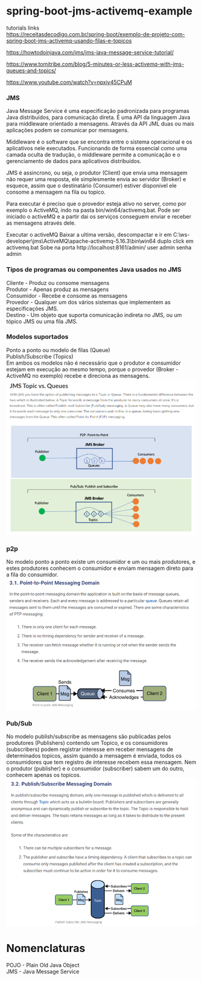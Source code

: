 # spring-boot-jms-activemq-example
tutorials links  
https://receitasdecodigo.com.br/spring-boot/exemplo-de-projeto-com-spring-boot-jms-activemq-usando-filas-e-topicos

https://howtodoinjava.com/jms/jms-java-message-service-tutorial/

https://www.tomitribe.com/blog/5-minutes-or-less-activemq-with-jms-queues-and-topics/

https://www.youtube.com/watch?v=npxiy45CPuM   

### JMS   
Java Message Service é uma especificação padronizada para programas Java distribuídos, para comunicação direta.
É uma API da linguagem Java para middleware orientado a mensagens. Através da API JML duas ou mais aplicações podem se comunicar por mensagens.

Middleware é o software que se encontra entre o sistema operacional e os aplicativos nele executados. Funcionando de forma essencial como uma camada oculta de tradução, o middleware permite a comunicação e o gerenciamento de dados para aplicativos distribuídos.  

JMS é assincrono, ou seja, o produtor (Client) que envia uma mensagem não requer uma resposta, ele simplesmente envia ao servidor (Broker) e esquece, assim que o destinatário (Consumer) estiver disponível ele consome a mensagem na fila ou topico.

Para executar é preciso que o provedor esteja ativo no server, como por exemplo o ActiveMQ, indo na pasta bin/win64/activemq.bat. Pode ser iniciado o activeMQ e a partir dai os serviços conseguem enviar e receber as mensagens através dele.

Executar o activeMQ
Baixar a ultima versão, descompactar e ir em C:\ws-developer\jms\ActiveMQ\apache-activemq-5.16.3\bin\win64 duplo click em activemq.bat
Sobe na porta http://localhost:8161/admin/ user admin senha admin

### Tipos de programas ou componentes Java usados no JMS  
Cliente - Produz ou consome mensagens  
Produtor - Apenas produz as mensagens  
Consumidor -  Recebe e consome as mensagens  
Provedor - Qualquer um dos vários sistemas que implementem as especificações JMS.  
Destino - Um objeto que suporta comunicação indireta no JMS, ou um tópico JMS ou uma fila JMS.  

### Modelos suportados
Ponto a ponto ou modelo de filas (Queue)  
Publish/Subscribe (Topics)  
Em ambos os modelos não é necessário que o produtor e consumidor estejam em execução ao mesmo tempo, porque o provedor (Broker - ActiveMQ no exemplo) recebe e direciona as mensagens.  
![](images/JmsTopicsVSQueue.png)

### p2p
No modelo ponto a ponto existe um consumidor e um ou mais produtores, e estes produtores conhecem o consumidor e enviam mensagem direto para a fila do consumidor.  
![](images/p2pExample.png)  

### Pub/Sub  
No modelo publish/subscribe as mensagens são publicadas pelos produtores (Publishers) contendo um Topico, e os consumidores (subscribers) podem registrar interesse em receber mensagens de determinados topicos, assim quando a mensagem é enviada, todos os consumidores que tem registro de interesse recebem essa mensagem. Nem o produtor (publisher) e o consumidor (subscriber) sabem um do outro, conhecem apenas os topicos.  
![](images/PubSubExample.png)  

# Nomenclaturas
POJO - Plain Old Java Object  
JMS - Java Message Service


